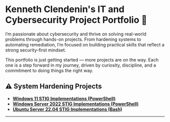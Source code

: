 # Kenneth Clendenin's IT and Cybersecurity Project Portfolio 🔐
<!-- # <a href="https://www.linkedin.com/in/kenneth-clendenin/">Kenneth Clendenin's</a> IT and Cybersecurity Project Portfolio 🔐 -->

I’m passionate about cybersecurity and thrive on solving real-world problems through hands-on projects. From hardening systems to automating remediation, I’m focused on building practical skills that reflect a strong security-first mindset.

This portfolio is just getting started — more projects are on the way. Each one is a step forward in my journey, driven by curiosity, discipline, and a commitment to doing things the right way.


## ⚠️ System Hardening Projects

- **[Windows 11 STIG Implementations (PowerShell)](https://github.com/KennethClendenin/stig-windows11-hardening)**
- **[Windows Server 2022 STIG Implementations (PowerShell)](https://github.com/KennethClendenin/stig-winserver2022-hardening)**
- **[Ubuntu Server 22.04 STIG Implementations (Bash)](https://github.com/KennethClendenin/stig-ubuntuserver22.04-hardening)**
<!-- - **[Vulnerability Management Program Implementation](https://github.com/KennethClendenin/vulnerability-management-program)** -->

<hr/>
